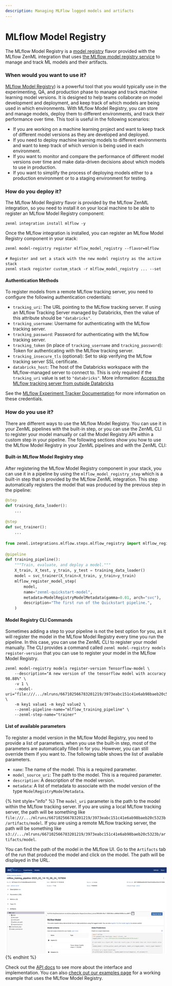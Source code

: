 ```yaml
---
description: Managing MLFlow logged models and artifacts
---
```


# MLflow Model Registry

The MLflow Model Registry is a [model registry](model-registries.md) flavor provided with the MLflow ZenML integration
that uses [the MLflow model registry service](https://mlflow.org/docs/latest/model-registry.html) to manage and track ML
models and their artifacts.

### When would you want to use it?

[MLflow Model Registry](https://mlflow.org/docs/latest/model-registry.html)) is a powerful tool that you would typically
use in the experimenting, QA, and production phase to manage and track machine learning model versions. It is designed
to help teams collaborate on model development and deployment, and keep track of which models are being used in which
environments. With MLflow Model Registry, you can store and manage models, deploy them to different environments, and
track their performance over time. This tool is useful in the following scenarios:

* If you are working on a machine learning project and want to keep track of different model versions as they are
  developed and deployed.
* If you need to deploy machine learning models to different environments and want to keep track of which version is
  being used in each environment.
* If you want to monitor and compare the performance of different model versions over time and make data-driven
  decisions about which models to use in production.
* If you want to simplify the process of deploying models either to a production environment or to a staging environment
  for testing.

### How do you deploy it?

The MLflow Model Registry flavor is provided by the MLflow ZenML integration, 
so you need to install it on your local machine to be able to register an 
MLflow Model Registry component:

```shell
zenml integration install mlflow -y
```

Once the MLflow integration is installed, you can register an MLflow Model Registry component in your stack:

```shell
zenml model-registry register mlflow_model_registry --flavor=mlflow

# Register and set a stack with the new model registry as the active stack
zenml stack register custom_stack -r mlflow_model_registry ... --set
```

#### Authentication Methods

To register models from a remote MLflow tracking server, you need to configure 
the following authentication credentials:

* `tracking_uri`: The URL pointing to the MLflow tracking server. If using an MLflow Tracking Server managed by
  Databricks, then the value of this attribute should be `"databricks"`.
* `tracking_username`: Username for authenticating with the MLflow tracking server.
* `tracking_password`: Password for authenticating with the MLflow tracking server.
* `tracking_token` (in place of `tracking_username` and `tracking_password`): Token for authenticating with the MLflow
  tracking server.
* `tracking_insecure_tls` (optional): Set to skip verifying the MLflow tracking server SSL certificate.
* `databricks_host`: The host of the Databricks workspace with the MLflow-managed server to connect to. This is only
  required if the `tracking_uri` value is set to `"databricks"`. More
  information: [Access the MLflow tracking server from outside Databricks](https://docs.databricks.com/applications/mlflow/access-hosted-tracking-server.html)

See the [MLflow Experiment Tracker Documentation](../experiment-trackers/mlflow.md#authentication-methods)
for more information on these credentials.

### How do you use it?

There are different ways to use the MLflow Model Registry. You can use it in your ZenML pipelines with the built-in
step, or you can use the ZenML CLI to register your model manually or call the Model Registry API within a custom step
in your pipeline. The following sections show you how to use the MLflow Model Registry in your ZenML pipelines and with
the ZenML CLI:

#### Built-in MLflow Model Registry step

After registering the MLflow Model Registry component in your stack, you can use it in a pipeline by using
the `mlflow_model_registry_step` which is a built-in step that is provided by the MLflow ZenML integration. This step
automatically registers the model that was produced by the previous step in the pipeline:

```python
@step
def training_data_loader():
    ...
  
@step
def svc_trainer():
    ...

from zenml.integrations.mlflow.steps.mlflow_registry import mlflow_register_model_step

@pipeline
def training_pipeline():
    """Train, evaluate, and deploy a model."""
    X_train, X_test, y_train, y_test = training_data_loader()
    model = svc_trainer(X_train=X_train, y_train=y_train)
    mlflow_register_model_step(
        model,
        name="zenml-quickstart-model",
        metadata=ModelRegistryModelMetadata(gamma=0.01, arch="svc"),
        description="The first run of the Quickstart pipeline.",
    )
```

#### Model Registry CLI Commands

Sometimes adding a step to your pipeline is not the best option for you, as it will register the model in the MLflow
Model Registry every time you run the pipeline. In this case, you can use the ZenML CLI to register your model manually.
The CLI provides a command called `zenml model-registry models register-version` that you can use to register your model
in the MLflow Model Registry.

```shell
zenml model-registry models register-version Tensorflow-model \
    --description="A new version of the tensorflow model with accuracy 98.88%" \
    -v 1 \
    --model-uri="file:///.../mlruns/667102566783201219/3973eabc151c41e6ab98baeb20c5323b/artifacts/model" \
    -m key1 value1 -m key2 value2 \
    --zenml-pipeline-name="mlflow_training_pipeline" \
    --zenml-step-name="trainer"
```

#### List of available parameters

To register a model version in the MLflow Model Registry, you need to provide a list of parameters. when you use the
built-in step, most of the parameters are automatically filled in for you. However, you can still override them if you
want to. The following table shows the list of available parameters.

* `name`: The name of the model. This is a required parameter.
* `model_source_uri`: The path to the model. This is a required parameter.
* `description`: A description of the model version.
* `metadata`: A list of metadata to associate with the model version of the type `ModelRegistryModelMetadata`.

{% hint style="info" %}
The `model_uri` parameter is the path to the model within the MLflow tracking server. If you are using a local MLflow
tracking server, the path will be something
like `file:///.../mlruns/667102566783201219/3973eabc151c41e6ab98baeb20c5323b/artifacts/model`. If you are using a remote
MLflow tracking server, the path will be something
like `s3://.../mlruns/667102566783201219/3973eabc151c41e6ab98baeb20c5323b/artifacts/model`.

You can find the path of the model in the MLflow UI. Go to the `Artifacts` tab of the run that produced the model and
click on the model. The path will be displayed in the URL.

<img src="../../../assets/mlflow/mlflow_ui_uri.png" alt="MLflow UI" data-size="original">
{% endhint %}

Check out
the [API docs](https://apidocs.zenml.io/latest/integration\_code\_docs/integrations-mlflow/#zenml.integrations.mlflow.model\_registry.MLFlowModelRegistry)
to see more about the interface and implementation. You can
also [check out our examples page](https://github.com/zenml-io/zenml/tree/main/examples/mlflow\_registry) for a working
example that uses the MLflow Model Registry.
